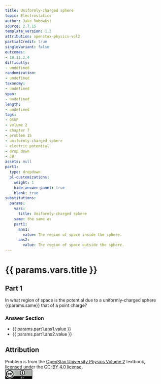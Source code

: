 ```yaml
---
title: Uniformly-charged sphere
topic: Electrostatics
author: Jake Bobowksi
source: 2.7.15
template_version: 1.3
attribution: openstax-physics-vol2
partialCredit: true
singleVariant: false
outcomes:
- 18.11.2.4
difficulty:
- undefined
randomization:
- undefined
taxonomy:
- undefined
span:
- undefined
length:
- undefined
tags:
- OSUP
- volume 2
- chapter 7
- problem 15
- uniformly-charged sphere
- electric potential
- drop down
- JB
assets: null
part1:
  type: dropdown
  pl-customizations:
    weight: 1
    hide-answer-panel: true
    blank: true
substitutions:
  params:
    vars:
      title: Uniformly-charged sphere
    same: the same as
    part1:
      ans1:
        value: The region of space inside the sphere.
      ans2:
        value: The region of space outside the sphere.
---
```

# {{ params.vars.title }}

## Part 1

In what region of space is the potential due to a uniformly-charged sphere {{params.same}} that of a point charge?

### Answer Section

- {{ params.part1.ans1.value }}
- {{ params.part1.ans2.value }}

## Attribution

Problem is from the [OpenStax University Physics Volume 2](https://openstax.org/details/books/university-physics-volume-2) textbook, licensed under the [CC-BY 4.0 license](https://creativecommons.org/licenses/by/4.0/).<br>![Image representing the Creative Commons 4.0 BY license.](https://raw.githubusercontent.com/firasm/bits/master/by.png)